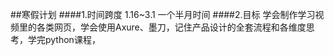 ##寒假计划
####1.时间跨度
1.16~3.1 一个半月时间
####2.目标
学会制作学习视频里的各类网页，学会使用Axure、墨刀，记住产品设计的全套流程和各维度思考，学完python课程，
